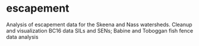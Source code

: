 # escapement
Analysis of escapement data for the Skeena and Nass watersheds.
Cleanup and visualization BC16 data SILs and SENs; Babine and Toboggan fish fence data analysis
